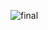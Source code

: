 ![final](https://cloud.githubusercontent.com/assets/16952537/14397363/dd3c6642-fd67-11e5-806c-d48e5e515264.png)
